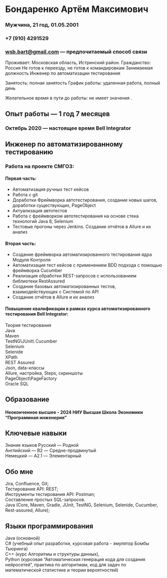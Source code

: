 # Бондаренко Артём Максимович
### Мужчина, 21 год, 01.05.2001

### +7 (910) 4291529
### wsb.bart@gmail.com — предпочитаемый способ связи

Проживает: Московская область, Истринский район.
Гражданство: Россия
Не готов к переезду, не готов к командировкам
Занимаемая должность
Инженер по автоматизации тестирования

Занятость: полная занятость
График работы: удаленная работа, полный день

Желательное время в пути до работы: не имеет значения	.

## Опыт работы — 1 год 7 месяцев
### Октябрь 2020 — настоящее время Bell Integrator
## Инженер по автоматизированному тестированию
### Работа на проекте СМГОЗ:
#### Первая часть:
- Автоматизация ручных тест кейсов
- Работа с git
- Доработки Фреймворка автотестирования, создание новых шагов, доработки существующих, PageObject 
- Актуализация автотестов
- Работа с фреймворком автотестирования на основе стека технологий Java 8, Selenium
- Тестовые прогоны через Jenkins. Создание отчётов в Allure и их анализ
#### Вторая часть:
- Создание фреймворка автоматизированного тестирования ядра Модуля Контроля
- Автоматизация тест кейсов с применением BDD подхода с помощью фреймворка Cucumber
- Реализация обработки REST-запросов с использованием библиотеки RestAssured
- Создание базовых автоматизированных тестов, взаимодействующих с Системой по API
- Создание отчётов в Allure и их анализ

#### Повышение квалификации в рамках курса автоматизированного тестирования Bell Integrator:
Теория тестирования  
Java  
Maven  
TestNG\JUnit\ Cucumber  
Selenium  
Selenide  
XPath  
REST Assured  
Json, data-классы   
Allure, настройка, Steps, скриншоты  
PageObject\PageFactory  
Oracle SQL  

## Образование
#### Неоконченное высшее - 2024	НИУ Высшая Школа Экономики “Программная инженерия”
## Ключевые навыки
Знание языков	Русский — Родной  
Английский — B2 — Средне-продвинутый  
Немецкий — A2.1 — Элементарный  

## Обо мне	
Jira, Confluence, Git;  
Тестирование API: REST;  
Инструменты тестирования API: Postman;  
Составление простых SQL-запросов.  
Java (Core, Maven, Gradle, JUnit, TestNG, Selenium, Selenide, Cucumber, Rest-assured, Allure);  

## Языки программирования
Java (основной)  
C# (учебный опыт разработки, курсовая работа - эмулятор Бомбы Тьюринга)  
C++ (курс Алгоритмы и структуры данных),   
Python (курсовая “Автоматическая генерация кода для создания нейросетей”, практика по алгоритмам, код для задач по математической статистике и теории вероятностей)  
